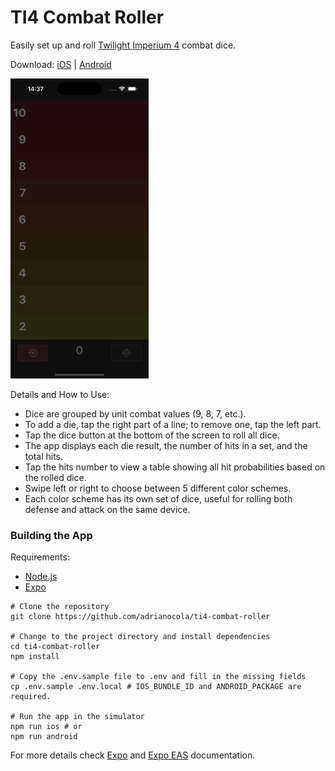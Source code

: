 # TI4 Combat Roller

Easily set up and roll [Twilight Imperium 4](https://boardgamegeek.com/boardgame/233078/twilight-imperium-fourth-edition) combat dice.

Download: [iOS](https://apps.apple.com/us/app/ti4-combat-roller/id6469873806) | [Android](https://play.google.com/store/apps/details?id=com.adrianocola.ti4combatroller)

![example](https://github.com/adrianocola/ti4-combat-roller/blob/main/example.gif?raw=true)

Details and How to Use:
- Dice are grouped by unit combat values (9, 8, 7, etc.).
- To add a die, tap the right part of a line; to remove one, tap the left part.
- Tap the dice button at the bottom of the screen to roll all dice.
- The app displays each die result, the number of hits in a set, and the total hits.
- Tap the hits number to view a table showing all hit probabilities based on the rolled dice.
- Swipe left or right to choose between 5 different color schemes.
- Each color scheme has its own set of dice, useful for rolling both defense and attack on the same device.

### Building the App

Requirements:
- [Node.js](https://nodejs.org/)
- [Expo](https://docs.expo.dev/get-started/set-up-your-environment/)

```shell
# Clone the repository
git clone https://github.com/adrianocola/ti4-combat-roller

# Change to the project directory and install dependencies
cd ti4-combat-roller
npm install

# Copy the .env.sample file to .env and fill in the missing fields
cp .env.sample .env.local # IOS_BUNDLE_ID and ANDROID_PACKAGE are required.

# Run the app in the simulator
npm run ios # or
npm run android
```

For more details check [Expo](https://expo.dev/) and [Expo EAS](https://expo.dev/eas) documentation.
